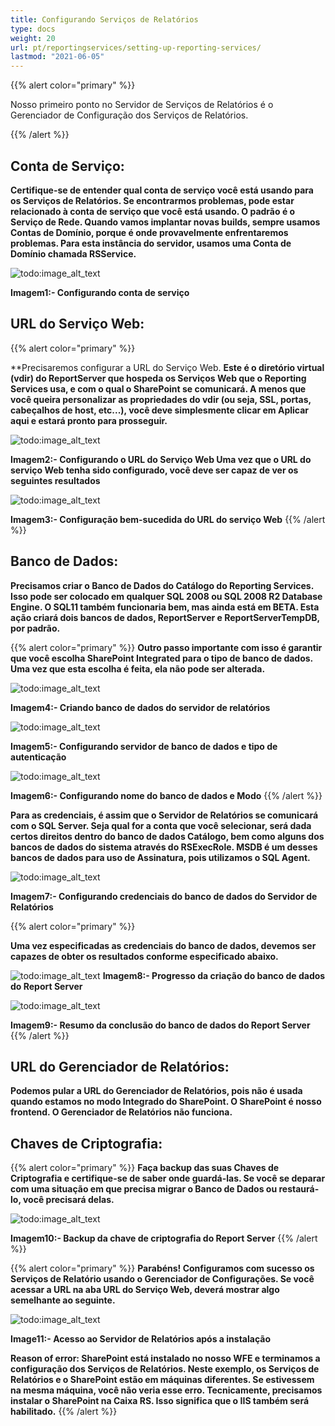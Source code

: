 ```yaml
---
title: Configurando Serviços de Relatórios
type: docs
weight: 20
url: pt/reportingservices/setting-up-reporting-services/
lastmod: "2021-06-05"
---
```


{{% alert color="primary" %}}

Nosso primeiro ponto no Servidor de Serviços de Relatórios é o Gerenciador de Configuração dos Serviços de Relatórios.

{{% /alert %}}

## Conta de Serviço:

**Certifique-se de entender qual conta de serviço você está usando para os Serviços de Relatórios. Se encontrarmos problemas, pode estar relacionado à conta de serviço que você está usando. O padrão é o Serviço de Rede. Quando vamos implantar novas builds, sempre usamos Contas de Domínio, porque é onde provavelmente enfrentaremos problemas. Para esta instância do servidor, usamos uma Conta de Domínio chamada RSService.**

![todo:image_alt_text](setting-up-reporting-services_1.png)

**Imagem1:- Configurando conta de serviço**

## URL do Serviço Web:

{{% alert color="primary" %}}

**Precisaremos configurar a URL do Serviço Web. **Este é o diretório virtual (vdir) do ReportServer que hospeda os Serviços Web que o Reporting Services usa, e com o qual o SharePoint se comunicará. A menos que você queira personalizar as propriedades do vdir (ou seja, SSL, portas, cabeçalhos de host, etc...), você deve simplesmente clicar em Aplicar aqui e estará pronto para prosseguir.**

![todo:image_alt_text](setting-up-reporting-services_2.png)

**Imagem2:- Configurando o URL do Serviço Web Uma vez que o URL do serviço Web tenha sido configurado, você deve ser capaz de ver os seguintes resultados**

![todo:image_alt_text](setting-up-reporting-services_3.png)

**Imagem3:- Configuração bem-sucedida do URL do serviço Web**
{{% /alert %}}

## Banco de Dados:

**Precisamos criar o Banco de Dados do Catálogo do Reporting Services. Isso pode ser colocado em qualquer SQL 2008 ou SQL 2008 R2 Database Engine. O SQL11 também funcionaria bem, mas ainda está em BETA. Esta ação criará dois bancos de dados, ReportServer e ReportServerTempDB, por padrão.**

{{% alert color="primary" %}}
**Outro passo importante com isso é garantir que você escolha SharePoint Integrated para o tipo de banco de dados. Uma vez que esta escolha é feita, ela não pode ser alterada.**

![todo:image_alt_text](setting-up-reporting-services_4.png)

**Imagem4:- Criando banco de dados do servidor de relatórios**

![todo:image_alt_text](setting-up-reporting-services_5.png)

**Imagem5:- Configurando servidor de banco de dados e tipo de autenticação**

![todo:image_alt_text](setting-up-reporting-services_6.png)

**Imagem6:- Configurando nome do banco de dados e Modo**
{{% /alert %}}

**Para as credenciais, é assim que o Servidor de Relatórios se comunicará com o SQL Server. Seja qual for a conta que você selecionar, será dada certos direitos dentro do banco de dados Catálogo, bem como alguns dos bancos de dados do sistema através do RSExecRole. MSDB é um desses bancos de dados para uso de Assinatura, pois utilizamos o SQL Agent.**

![todo:image_alt_text](setting-up-reporting-services_7.png)

**Imagem7:- Configurando credenciais do banco de dados do Servidor de Relatórios**

{{% alert color="primary" %}}

**Uma vez especificadas as credenciais do banco de dados, devemos ser capazes de obter os resultados conforme especificado abaixo.**

![todo:image_alt_text](setting-up-reporting-services_8.png)
**Imagem8:- Progresso da criação do banco de dados do Report Server**

![todo:image_alt_text](setting-up-reporting-services_9.png)

**Imagem9:- Resumo da conclusão do banco de dados do Report Server**
{{% /alert %}}

## URL do Gerenciador de Relatórios:

**Podemos pular a URL do Gerenciador de Relatórios, pois não é usada quando estamos no modo Integrado do SharePoint. O SharePoint é nosso frontend. O Gerenciador de Relatórios não funciona.**

## Chaves de Criptografia:

{{% alert color="primary" %}}
**Faça backup das suas Chaves de Criptografia e certifique-se de saber onde guardá-las. Se você se deparar com uma situação em que precisa migrar o Banco de Dados ou restaurá-lo, você precisará delas.**

![todo:image_alt_text](setting-up-reporting-services_10.png)

**Imagem10:- Backup da chave de criptografia do Report Server**
{{% /alert %}}

{{% alert color="primary" %}}
**Parabéns! Configuramos com sucesso os Serviços de Relatório usando o Gerenciador de Configurações. Se você acessar a URL na aba URL do Serviço Web, deverá mostrar algo semelhante ao seguinte.**

![todo:image_alt_text](setting-up-reporting-services_11.png)

**Image11:- Acesso ao Servidor de Relatórios após a instalação**

**Reason of error: SharePoint está instalado no nosso WFE e terminamos a configuração dos Serviços de Relatórios. Neste exemplo, os Serviços de Relatórios e o SharePoint estão em máquinas diferentes. Se estivessem na mesma máquina, você não veria esse erro. Tecnicamente, precisamos instalar o SharePoint na Caixa RS. Isso significa que o IIS também será habilitado.**
{{% /alert %}}